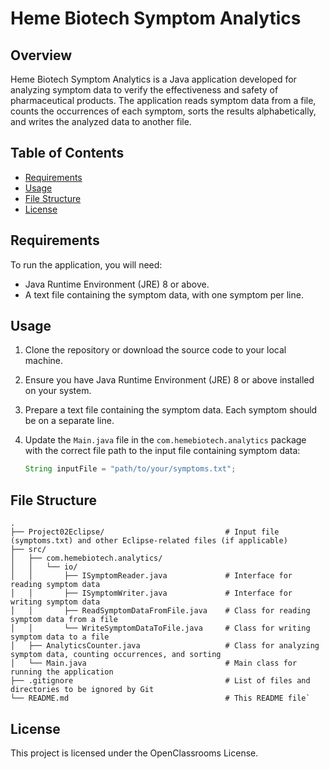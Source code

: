 # Heme Biotech Symptom Analytics

## Overview

Heme Biotech Symptom Analytics is a Java application developed for analyzing symptom data to verify the effectiveness and safety of pharmaceutical products. The application reads symptom data from a file, counts the occurrences of each symptom, sorts the results alphabetically, and writes the analyzed data to another file.

## Table of Contents

- [Requirements](#requirements)
- [Usage](#usage)
- [File Structure](#file-structure)
- [License](#license)

## Requirements

To run the application, you will need:

- Java Runtime Environment (JRE) 8 or above.
- A text file containing the symptom data, with one symptom per line.

## Usage

1. Clone the repository or download the source code to your local machine.

2. Ensure you have Java Runtime Environment (JRE) 8 or above installed on your system.

3. Prepare a text file containing the symptom data. Each symptom should be on a separate line.

4. Update the `Main.java` file in the `com.hemebiotech.analytics` package with the correct file path to the input file containing symptom data:

   ```java
   String inputFile = "path/to/your/symptoms.txt";

## File Structure
```
.
├── Project02Eclipse/                           # Input file (symptoms.txt) and other Eclipse-related files (if applicable)
├── src/
│   ├── com.hemebiotech.analytics/
│   │   └── io/
│   │       ├── ISymptomReader.java             # Interface for reading symptom data
│   │       ├── ISymptomWriter.java             # Interface for writing symptom data
│   │       ├── ReadSymptomDataFromFile.java    # Class for reading symptom data from a file
│   │       └── WriteSymptomDataToFile.java     # Class for writing symptom data to a file
│   ├── AnalyticsCounter.java                   # Class for analyzing symptom data, counting occurrences, and sorting
│   └── Main.java                               # Main class for running the application
├── .gitignore                                  # List of files and directories to be ignored by Git
└── README.md                                   # This README file`
```
## License

This project is licensed under the OpenClassrooms License.